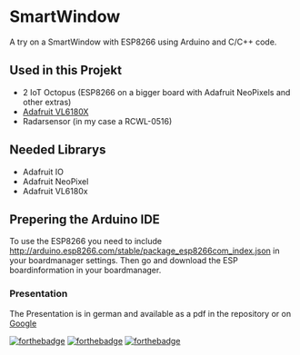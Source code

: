 # SmartWindow
A try on a SmartWindow with ESP8266 using Arduino and C/C++ code.

## Used in this Projekt

* 2 IoT Octopus (ESP8266 on a bigger board with Adafruit NeoPixels and other extras)
* [Adafruit VL6180X](https://www.adafruit.com/product/3316)
* Radarsensor (in my case a RCWL-0516)

## Needed Librarys

* Adafruit IO
* Adafruit NeoPixel
* Adafruit VL6180x

## Prepering the Arduino IDE

To use the ESP8266 you need to include http://arduino.esp8266.com/stable/package_esp8266com_index.json in your boardmanager settings.
Then go and download the ESP boardinformation in your boardmanager.

### Presentation

The Presentation is in german and available as a pdf in the repository or on [Google](https://drive.google.com/open?id=1wG1_jem8W-T12ekoaoY51mfNZImLMe4c)




[![forthebadge](https://forthebadge.com/images/badges/made-with-c-plus-plus.svg)](https://forthebadge.com)    [![forthebadge](https://forthebadge.com/images/badges/you-didnt-ask-for-this.svg)](https://forthebadge.com)   [![forthebadge](https://forthebadge.com/images/badges/60-percent-of-the-time-works-every-time.svg)](https://forthebadge.com)
